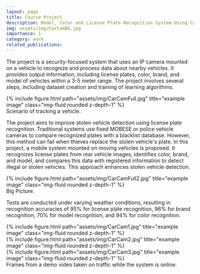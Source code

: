 ```yaml
---
layout: page
title: Course Project
description: Model, Color and License Plate Recognition System Using Cameras Placed in Moving Vehicles
img: assets/img/CarCamBG.jpg
importance: 1
category: work
related_publications: 
---
```



The project is a security-focused system that uses an IP camera mounted on a vehicle to recognize and process data about nearby vehicles. It provides output information, including license plates, color, brand, and model of vehicles within a 3-5 meter range. The project involves several steps, including dataset creation and training of learning algorithms. 

<div class="row">
    <div class="col-sm mt-3 mt-md-0">
        {% include figure.html path="assets/img/CarCamFull.jpg" title="example image" class="img-fluid rounded z-depth-1" %}
    </div>
</div>
<div class="caption">
    Scenario of tracking a vehicle. 
</div>

The project aims to improve stolen vehicle detection using license plate recognition. Traditional systems use fixed MOBESE or police vehicle cameras to compare recognized plates with a blacklist database. However, this method can fail when thieves replace the stolen vehicle's plate. In this project, a mobile system mounted on moving vehicles is proposed. It recognizes license plates from rear vehicle images, identifies color, brand, and model, and compares this data with registered information to detect illegal or stolen vehicles. This approach enhances stolen vehicle detection.

<div class="row">
    <div class="col-sm mt-3 mt-md-0">
        {% include figure.html path="assets/img/CarCamFull2.jpg" title="example image" class="img-fluid rounded z-depth-1" %}
    </div>
</div>
<div class="caption">
    Big Picture.
</div>

Tests are conducted under varying weather conditions, resulting in recognition accuracies of 95% for license plate recognition, 96% for brand recognition, 70% for model recognition, and 94% for color recognition.

<div class="row">
    <div class="col-sm mt-3 mt-md-0">
        {% include figure.html path="assets/img/CarCam1.jpg" title="example image" class="img-fluid rounded z-depth-1" %}
    </div>
    <div class="col-sm mt-3 mt-md-0">
        {% include figure.html path="assets/img/CarCam2.jpg" title="example image" class="img-fluid rounded z-depth-1" %}
    </div>
    <div class="col-sm mt-3 mt-md-0">
        {% include figure.html path="assets/img/CarCam3.jpg" title="example image" class="img-fluid rounded z-depth-1" %}
    </div>
</div>
<div class="caption">
    Frames from a demo video taken on traffic while the system is online. 
</div>